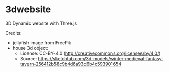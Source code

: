 # 3dwebsite
3D Dynamic website with Three.js

Credits: 
- jellyfish image from FreePik
- house 3d object:
    - License: CC-BY-4.0 (http://creativecommons.org/licenses/by/4.0/)
    - Source: https://sketchfab.com/3d-models/winter-medieval-fantasy-tavern-256412b58c9b4d6a93d6b4c593901654
 
